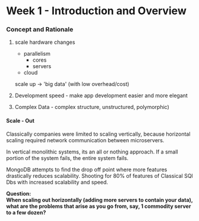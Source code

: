 # Week 1 - Introduction and Overview

### Concept and Rationale

1. scale
    hardware changes
      * parallelism
        * cores
        * servers
      * cloud

    scale up -> 'big data' (with low overhead/cost)

2. Development speed - make app development easier and more elegant
3. Complex Data - complex structure, unstructured,      polymorphic)


#### Scale - Out

Classically companies were limited to scaling vertically, because horizontal scaling required network communication between microservers.  

In vertical monolithic systems, its an all or nothing approach.  If a small portion of the system fails, the entire system fails.  

MongoDB attempts to find the drop off point where more features drastically reduces scalability.  Shooting for 80% of features of Classical SQl Dbs with increased scalability and speed.  

**Question:  
When scaling out horizontally (adding more servers to contain your data), what are the problems that arise as you go from, say, 1 commodity server to a few dozen?**  
